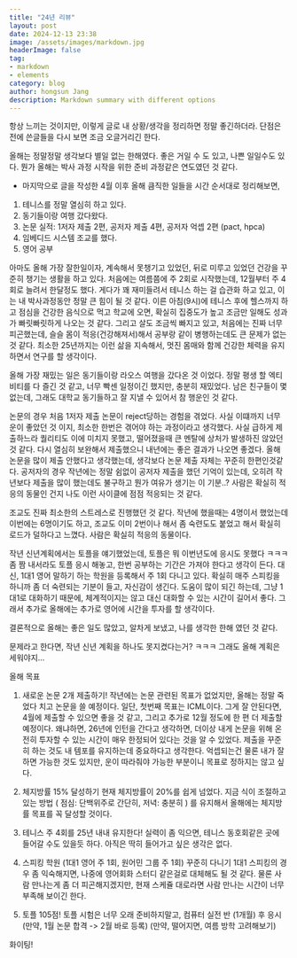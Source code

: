 ```yaml
---
title: "24년 리뷰"
layout: post
date: 2024-12-13 23:38
image: /assets/images/markdown.jpg
headerImage: false
tag:
- markdown
- elements
category: blog
author: hongsun Jang
description: Markdown summary with different options
---
```


항상 느끼는 것이지만, 이렇게 글로 내 상황/생각을 정리하면 정말 좋긴하더라.
단점은 전에 쓴글들을 다시 보면 조금 오글거리긴 한다.

올해는 정말정말 생각보다 별일 없는 한해였다.
좋은 거일 수 도 있고, 나쁜 일일수도 있다.
뭔가 올해는 박사 과정 시작을 위한 준비 과정같은 연도였던 것 같다.

- 마지막으로 글을 작성한 4월 이후 올해 큼직한 일들을 시간 순서대로 정리해보면,
1. 테니스를 정말 열심히 하고 있다.
2. 동기들이랑 여행 갔다왔다.
3. 논문 실적: 1저자 제출 2편, 공저자 제출 4편, 공저자 억셉 2편 (pact, hpca)
4. 임베디드 시스템 조교를 했다.
5. 영어 공부

아마도 올해 가장 잘한일이자, 계속해서 못챙기고 있었던, 뒤로 미루고 있었던 건강을 꾸준히 챙기는 생활을 하고 있다.
처음에는 여름쯤에 주 2회로 시작했는데, 12월부터 주 4회로 늘려서 한달정도 했다.
게다가 꽤 재미들려서 테니스 하는 걸 습관화 하고 있고, 이는 내 박사과정동안 정말 큰 힘이 될 것 같다.
이른 아침(9시)에 테니스 후에 헬스까지 하고 점심을 건강한 음식으로 먹고 학교에 오면, 확실히 집중도가 높고 조금만 일해도 성과가 빠릿빠릿하게 나오는 것 같다.
그리고 살도 조금씩 빠지고 있고, 처음에는 진짜 너무 피곤했는데, 슬슬 몸이 적응(건강해져서)해서 공부랑 같이 병행하는데도 큰 문제가 없는 것 같다.
최소한 25년까지는 이런 삶을 지속해서, 멋진 몸매와 함께 건강한 체력을 유지하면서 연구를 할 생각이다.

올해 가장 재밌는 일은 동기들이랑 라오스 여행을 갔다온 것 이었다. 
정말 평생 할 엑티비티를 다 즐긴 것 같고, 너무 빡센 일정이긴 했지만, 충분히 재밌었다.
남은 친구들이 몇 없는데, 그래도 대학교 동기들하고 잘 지낼 수 있어서 참 행운인 것 같다.

논문의 경우 처음 1저자 제출 논문이 reject당하는 경험을 겪었다. 
사실 이떄까지 너무 운이 좋았던 것 이지, 최소한 한번은 겪어야 하는 과정이라고 생각했다.
사실 급하게 제출하느라 퀄리티도 이에 미치지 못했고, 떨어졌을때 큰 멘탈에 상처가 발생하진 않았던 것 같다.
다시 열심히 보완해서 제출했으니 내년에는 좋은 결과가 나오면 좋겠다.
올해 논문을 많이 제출 안했다고 생각했는데, 생각보다 논문 제출 자체는 꾸준히 한편인것같다.
공저자의 경우 작년에는 정말 쉼없이 공저자 제출을 했던 기억이 있는데, 오히려 작년보다 제출을 많이 했는데도 불구하고 뭔가 여유가 생기는 이 기분..?
사람은 확실히 적응의 동물인 건지 나도 이런 사이클에 점점 적응되는 것 같다.

조교도 진짜 최소한의 스트레스로 진행했던 것 같다. 
작년에 했을때는 4명이서 했었는데 이번에는 6명이기도 하고, 조교도 이미 2번이나 해서 좀 숙련도도 붙었고 해서 확실히 로드가 덜하다고 느꼈다.
사람은 확실히 적응의 동물이다.

작년 신년계획에서는 토플을 얘기했었는데, 토플은 뭐 이번년도에 응시도 못했다 ㅋㅋㅋ
좀 짬 내서라도 토플 응시 해놓고, 한번 공부하는 기간은 가져야 한다고 생각이 든다. 
대신, 1대1 영어 말하기 하는 학원을 등록해서 주 1회 다니고 있다. 
확실히 매주 스피킹을 하니까 좀 더 숙련되는 기분이 들고, 자신감이 생긴다. 
도움이 많이 되긴 하는데, 그냥 1대1로 대화하기 때문에, 체계적이지는 않고 대신 대화할 수 있는 시간이 길어서 좋다.
그래서 추가로 올해에는 추가로 영어에 시간을 투자를 할 생각이다.

결론적으로 올해는 좋은 일도 많았고, 알차게 보냈고, 나를 생각한 한해 였던 것 같다.

문제라고 한다면, 작년 신년 계획을 하나도 못지켰다는거? ㅋㅋㅋ
그래도 올해 계획은 세워야지...

올해 목표
1. 새로운 논문 2개 제출하기!
작년에는 논문 관련된 목표가 없었지만, 올해는 정말 죽었다 치고 논문을 쓸 예정이다.
일단, 첫번째 목표는 ICML이다. 그게 잘 안된다면, 4월에 제출할 수 있으면 좋을 것 같고, 
그리고 추가로 12월 정도에 한 편 더 제출할 예정이다.
왜냐하면, 26년에 인턴을 간다고 생각하면, 더이상 내게 논문을 위해 온전히 투자할 수 있는 시간이 매우 한정되어 있다는 것을 알 수 있었다. 제출을 꾸준히 하는 것도 내 템포를 유지하는데 중요하다고 생각한다.
억셉되는건 물론 내가 잘하면 가능한 것도 있지만, 운이 따라줘야 가능한 부분이니 목표로 정하지는 않고 싶다.  

2. 체지방률 15% 달성하기
현재 체지방률이 20%를 쉽게 넘었다.
지금 식이 조절하고 있는 방법 ( 점심: 단백위주로 간단히, 저녁: 충분히 )
를 유지해서 올해에는 체지방률 목표를 꼭 달성할 것이다. 

3. 테니스 주 4회를 25년 내내 유지한다!
실력이 좀 익으면, 테니스 동호회같은 곳에 들어갈 수도 있을듯 하다.
아직은 딱히 들어가고 싶은 생각은 없다.

4. 스피킹 학원 (1대1 영어 주 1회, 원어민 그룹 주 1회) 꾸준히 다니기 
1대1 스피킹의 경우 좀 익숙해지면, 나중에 영어회화 스터디 같은걸로 대체해도 될 것 같다.
물론 사람 만나는게 좀 더 피곤해지겠지만, 현재 스케쥴 대로라면 사람 만나는 시간이 너무 부족해 보이긴 한다.

5. 토플 105점!
토플 시험은 너무 오래 준비하지말고, 컴퓨터 실전 반 (1개월) 후 응시
(만약, 1월 논문 합격 -> 2월 바로 등록)
(만약, 떨어지면, 여름 방학 고려해보기)

화이팅!
